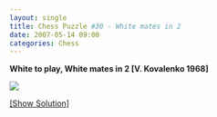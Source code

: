 ```yaml
---
layout: single
title: Chess Puzzle #30 - White mates in 2
date: 2007-05-14 09:00
categories: Chess
---
```

<strong>White to play, White mates in 2 [V. Kovalenko 1968]</strong>

<img src="http://www.abluestar.com/scripts/chess_image.php?ff=1k6/1P6/4K3/8/1Q6/8/8/8" />

<!--more-->
<a href="javascript:ReverseContentDisplay('chess_solution')">[Show Solution]</a>
<p id="chess_solution" style="clear: both; padding: 5px; display: none">1. Qb5 Kc7 2. b7 promote to queen, mate++</p>
